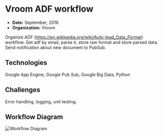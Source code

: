 # Vroom ADF workflow

 - **Date:** September, 2016
 - **Organization:** Vroom

Organize ADF (https://en.wikipedia.org/wiki/Auto-lead_Data_Format) workflow. Get adf by email, parse it, store raw format and store parsed data. Send notification about new document to PubSub.

## Technologies
Google App Engine, Google Pub Sub, Google Big Data, Python

## Challenges

Error handling, logging, unit testing.

## Workflow Diagram
![Workflow Diagram](Vroom%20Adf%20WorkFlow.png)
